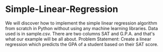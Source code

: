 # Simple-Linear-Regression
We will discover how to implement the simple linear regression algorithm from scratch in Python without using any machine learning libraries.
Data used is in sample.csv.
There are two columns SAT and G.P.A. and that's what our example will be all about.
Problem Statement: Create a linear regression which predicts the GPA of a student based on their SAT score.
